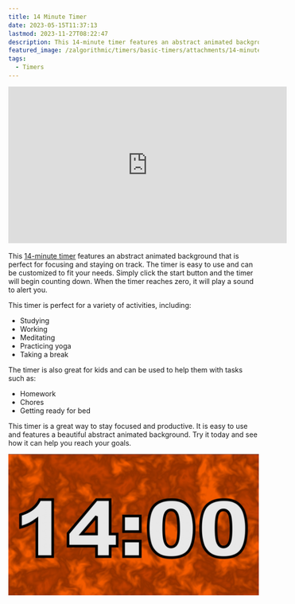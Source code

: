 ```yaml
---
title: 14 Minute Timer
date: 2023-05-15T11:37:13
lastmod: 2023-11-27T08:22:47
description: This 14-minute timer features an abstract animated background that is perfect for focusing and staying on track.
featured_image: /zalgorithmic/timers/basic-timers/attachments/14-minute-timer.jpg
tags:
  - Timers
---
```


<div class="iframe-16-9-container">
<iframe class="youTubeIframe" width="560" height="315" src="https://www.youtube.com/embed/gnk3l9uQUwc" title="14 Minute Timer" frameborder="0" allow="accelerometer; autoplay; clipboard-write; encrypted-media; gyroscope; picture-in-picture; web-share" allowfullscreen></iframe>
</div>

This [14-minute timer](https://youtu.be/gnk3l9uQUwc) features an abstract animated background that is perfect for focusing and staying on track. The timer is easy to use and can be customized to fit your needs. Simply click the start button and the timer will begin counting down. When the timer reaches zero, it will play a sound to alert you.

This timer is perfect for a variety of activities, including:

- Studying
- Working
- Meditating
- Practicing yoga
- Taking a break

The timer is also great for kids and can be used to help them with tasks such as:

- Homework
- Chores
- Getting ready for bed

This timer is a great way to stay focused and productive. It is easy to use and features a beautiful abstract animated background. Try it today and see how it can help you reach your goals.

[![14 Minute Timer](./attachments/14-minute-timer.jpg)](https://youtu.be/gnk3l9uQUwc)
